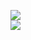 [![](https://img.shields.io/badge/Made%20With-Github%20Spray-lightgrey.svg?style=for-the-badge&logo=github)](https://github.com/Annihil/github-spray#29692)  
[![](https://i.imgur.com/2DrTn0Z.gif)](https://github.com/Annihil/github-spray)